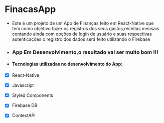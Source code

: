 # FinacasApp
- Este  é  um  projeto de um App de Finanças feito em React-Native que tem como objetivo fazer os registros dos seus gastos,receitas mensais contando ainda com  opções de login de  usuário e suas respectivas autenticações 
o registro dos  dados será feito utilizando o Firebase 

- ###   App Em Desenvolvimento,o resultado vai ser muito bom !!!

- #### Tecnologias  utilizadas no desenvolvimento do App:

- [x] React-Native
- [x] Javascript
- [x] Styled Components
- [x] Firebase DB
- [x] ContextAPI

